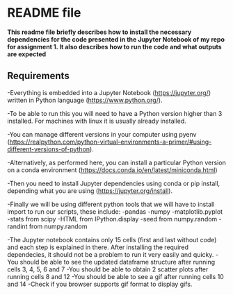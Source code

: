 # README file

**This readme file briefly describes how to install the necessary dependencies for the code presented in the Jupyter Notebook of my repo for assignment 1.
It also describes how to run the code and what outputs are expected**

## Requirements

-Everything is embedded into a Jupyter Notebook (https://jupyter.org/) written in Python language (https://www.python.org/).

-To be able to run this you will need to have a Python version higher than 3 installed. For machines with linux it is usually
already installed. 

-You can manage different versions in your computer using pyenv (https://realpython.com/python-virtual-environments-a-primer/#using-different-versions-of-python).

-Alternatively, as performed here, you can install a particular Python version on a conda environment (https://docs.conda.io/en/latest/miniconda.html)

-Then you need to install Jupyter dependencies using conda or pip install, depending what you are using (https://jupyter.org/install).

-Finally we will be using different python tools that we will have to install import to run our scripts, these include:
-pandas
-numpy
-matplotlib.pyplot
-stats from scipy
-HTML from IPython.display
-seed from numpy.random
-randint from numpy.random


-The Jupyter notebook contains only 15 cells (first and last without code) and each step is explained in there. After installing the required dependecies, 
it should not be a problem to run it very easily and quicky. 
-You should be able to see the updated dataframe structure after running cells 3, 4, 5, 6 and 7
-You should be able to obtain 2 scatter plots after running cells 8 and 12
-You should be able to see a gif after running cells 10 and 14
-Check if you browser supports gif format to display gifs.
